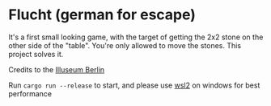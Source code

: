 # Flucht (german for escape)

It's a first small looking game, with the target of getting the 2x2 stone on the other side of the "table". You're only allowed to move the stones.
This project solves it.

Credits to the [Illuseum Berlin](https://www.illuseum-berlin.de/)

Run `cargo run --release` to start, and please use [wsl2](https://docs.microsoft.com/en-us/windows/wsl/install) on windows for best performance